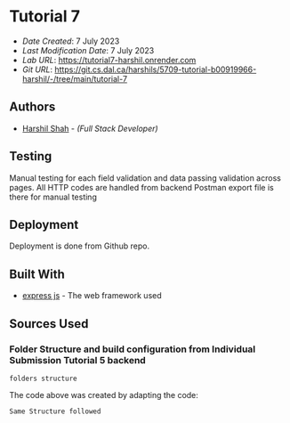<!--- The following README.md sample file was adapted from https://gist.github.com/PurpleBooth/109311bb0361f32d87a2#file-readme-template-md by Gabriella Mosquera for academic use ---> 
<!--- You may delete any comments in this sample README.md file. If needing to use as a .txt file then simply delete all comments, edit as needed, and save as a README.txt file --->

# Tutorial 7

* *Date Created*: 7 July 2023
* *Last Modification Date*: 7 July 2023
* *Lab URL*: <https://tutorial7-harshil.onrender.com>
* *Git URL*: <https://git.cs.dal.ca/harshils/5709-tutorial-b00919966-harshil/-/tree/main/tutorial-7>

## Authors

* [Harshil Shah](hs@dal.ca) - *(Full Stack Developer)*



## Testing

Manual testing for each field validation and data passing validation across pages.
All HTTP codes are handled from backend
Postman export file is there for manual testing




## Deployment

Deployment is done from Github repo.

## Built With

<!--- Provide a list of the frameworks used to build this application, your list should include the name of the framework used, the url where the framework is available for download and what the framework was used for, see the example below --->

* [express js](https://expressjs.com/) - The web framework used


## Sources Used

### Folder Structure and build configuration from Individual Submission Tutorial 5 backend

```folders structure```

The code above was created by adapting the code:

```Same Structure followed```
